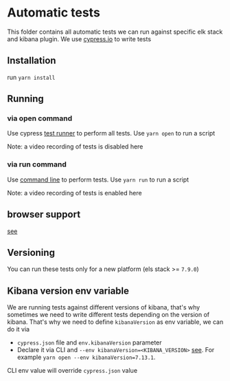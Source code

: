 # Automatic tests
This folder contains all automatic tests we can run against specific elk stack and kibana plugin.
We use [cypress.io](https://www.cypress.io/) to write tests
## Installation
run `yarn install`

## Running
### via open command
Use cypress [test runner](https://docs.cypress.io/guides/core-concepts/test-runner) to perform all tests.  Use `yarn open` to run a script

Note: a video recording of tests is disabled here
### via run command
Use [command line](https://docs.cypress.io/guides/guides/command-line#cypress-run) to perform tests. Use `yarn run` to run a script


Note: a video recording of tests is enabled here
## browser support
[see](https://docs.cypress.io/guides/guides/cross-browser-testing#Continuous-Integration-Strategies)


## Versioning
You can run these tests only for a new platform (els stack >= `7.9.0`)

## Kibana version env variable
We are running tests against different versions of kibana, that's why sometimes we need to write different tests depending on the version of kibana.
That's why we need to define `kibanaVersion` as env variable, we can do it via
- `cypress.json` file and `env.kibanaVersion` parameter
- Declare it via CLI and `--env kibanaVersion=<KIBANA_VERSION>` [see](https://docs.cypress.io/guides/guides/environment-variables#Option-4-env).
  For example `yarn open --env kibanaVersion=7.13.1`.

CLI env value will override `cypress.json` value

